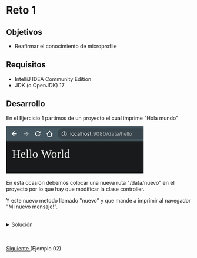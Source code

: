 # Reto 1

## Objetivos
* Reafirmar el conocimiento de microprofile

## Requisitos

- IntelliJ IDEA Community Edition
- JDK (o OpenJDK) 17

## Desarrollo

En el Ejercicio 1 partimos de un proyecto el cual imprime "Hola mundo"

![hola mundo](./img/img_01.png)

En esta ocasión debemos colocar una nueva ruta "/data/nuevo" en el proyecto por lo que hay que modificar la clase controller.

Y este nuevo metodo llamado "nuevo" y que mande a imprimir al navegador "Mi nuevo mensaje!".

<br/>

<details>
  <summary>Solución</summary>

1. Crea la clase NuevoController

    <img src="img/img_02.png" alt="Nueva clase"/>
  
2. Dentro de la nueva clase agrega el siguiente código:
    
    <img src="img/img_03.png" alt="Código"/>

    ```java
    @Path("/nuevo")
    @Singleton
    public class NuevoController {
        @GET
        public String sayNuevo() {
            return "Mi nuevo mensaje!";
        }
    }
    ```

3. Ejecuta los pasos del ejemplo 01.

    ```terminal
    mvn clean package
    ```

    ```terminal
    java -jar target/demo.jar
    ```

4. Vuelve a ejecutar la prueba

    Consulya la url **localhost:9080/data/nuevo**

    <img src="./img/img_04.png" alt="Resultado"/>

</details>



<br/>
<br/>

[Siguiente ](../Ejemplo-02/Readme.md)(Ejemplo 02)